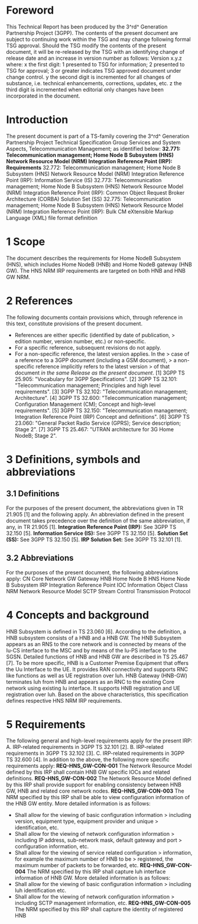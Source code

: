 # Foreword
This Technical Report has been produced by the 3^rd^ Generation Partnership
Project (3GPP).
The contents of the present document are subject to continuing work within the
TSG and may change following formal TSG approval. Should the TSG modify the
contents of the present document, it will be re-released by the TSG with an
identifying change of release date and an increase in version number as
follows:
Version x.y.z
where:
x the first digit:
1 presented to TSG for information;
2 presented to TSG for approval;
3 or greater indicates TSG approved document under change control.
y the second digit is incremented for all changes of substance, i.e. technical
enhancements, corrections, updates, etc.
z the third digit is incremented when editorial only changes have been
incorporated in the document.
# Introduction
The present document is part of a TS-family covering the 3^rd^ Generation
Partnership Project Technical Specification Group Services and System Aspects,
Telecommunication Management; as identified below:
**32.771: Telecommunication management; Home Node B Subsystem (HNS) Network
Resource Model (NRM) Integration Reference Point (IRP): Requirements**
32.772: Telecommunication management; Home Node B Subsystem (HNS) Network
Resource Model (NRM) Integration Reference Point (IRP): Information Service
(IS)
32.773: Telecommunication management; Home Node B Subsystem (HNS) Network
Resource Model (NRM) Integration Reference Point (IRP): Common Object Request
Broker Architecture (CORBA) Solution Set (SS)
32.775: Telecommunication management; Home Node B Subsystem (HNS) Network
Resource Model (NRM) Integration Reference Point (IRP): Bulk CM eXtensible
Markup Language (XML) file format definition
# 1 Scope
The document describes the requirements for Home NodeB Subsystem (HNS), which
includes Home NodeB (HNB) and Home NodeB gateway (HNB GW). The HNS NRM IRP
requirements are targeted on both HNB and HNB GW NRM.
# 2 References
The following documents contain provisions which, through reference in this
text, constitute provisions of the present document.
  * References are either specific (identified by date of publication, > edition number, version number, etc.) or non‑specific.
  * For a specific reference, subsequent revisions do not apply.
  * For a non-specific reference, the latest version applies. In the > case of a reference to a 3GPP document (including a GSM document), > a non-specific reference implicitly refers to the latest version > of that document _in the same Release as the present document_.
[1] 3GPP TS 25.905: \"Vocabulary for 3GPP Specifications\".
[2] 3GPP TS 32.101: \"Telecommunication management; Principles and high level
requirements\".
[3] 3GPP TS 32.102: \"Telecommunication management; Architecture\".
[4] 3GPP TS 32.600: \"Telecommunication management; Configuration Management
(CM); Concept and high-level requirements\".
[5] 3GPP TS 32.150: \"Telecommunication management; Integration Reference
Point (IRP) Concept and definitions\".
[6] 3GPP TS 23.060: \"General Packet Radio Service (GPRS); Service
description; Stage 2\".
[7] 3GPP TS 25.467: \"UTRAN architecture for 3G Home NodeB; Stage 2\".
# 3 Definitions, symbols and abbreviations
## 3.1 Definitions
For the purposes of the present document, the abbreviations given in TR 21.905
[1] and the following apply. An abbreviation defined in the present document
takes precedence over the definition of the same abbreviation, if any, in TR
21.905 [1].
**Integration Reference Point (IRP):** See 3GPP TS 32.150 [5].
**Information Service (IS):** See 3GPP TS 32.150 [5].
**Solution Set (SS):** See 3GPP TS 32.150 [5].
**IRP Solution Set:** See 3GPP TS 32.101 [1].
## 3.2 Abbreviations
For the purposes of the present document, the following abbreviations apply:
CN Core Network
GW Gateway
HNB Home Node B
HNS Home Node B Subsystem
IRP Integration Reference Point
IOC Information Object Class
NRM Network Resource Model
SCTP Stream Control Transmission Protocol
# 4 Concepts and background
HNB Subsystem is defined in TS 23.060 [6]. According to the definition, a HNB
subsystem consists of a HNB and a HNB GW. The HNB Subsystem appears as an RNS
to the core network and is connected by means of the Iu-CS interface to the
MSC and by means of the Iu-PS interface to the SGSN.
Detailed functions of HNB and HNB GW are described in TS 25.467 [7]. To be
more specific, HNB is a Customer Premise Equipment that offers the Uu
Interface to the UE. It provides RAN connectivity and supports RNC like
functions as well as UE registration over Iuh. HNB Gateway (HNB-GW) terminates
Iuh from HNB and appears as an RNC to the existing Core network using existing
Iu interface. It supports HNB registration and UE registration over Iuh.
Based on the above characteristics, this specification defines respective HNS
NRM IRP requirements.
# 5 Requirements
The following general and high-level requirements apply for the present IRP:
A. IRP-related requirements in 3GPP TS 32.101 [2].
B. IRP-related requirements in 3GPP TS 32.102 [3].
C. IRP-related requirements in 3GPP TS 32.600 [4].
In addition to the above, the following more specific requirements apply:
**REQ-HNS_GW-CON-001** The Network Resource Model defined by this IRP shall
contain HNB GW specific IOCs and related definitions.
**REQ-HNS_GW-CON-002** The Network Resource Model defined by this IRP shall
provide support for enabling consistency between HNB GW, HNB and related core
network nodes.
**REQ-HNS_GW-CON-003** The NRM specified by this IRP shall be able to view
configuration information of the HNB GW entity. More detailed information is
as follows:
  * Shall allow for the viewing of basic configuration information > including version, equipment type, equipment provider and unique > identification, etc.
  * Shall allow for the viewing of network configuration information > including IP address, sub-network mask, default gateway and port > configuration information, etc.
  * Shall allow for the viewing of service related configuration > information, for example the maximum number of HNB to be > registered, the maximum number of packets to be forwarded, etc.
**REQ-HNS_GW-CON-004** The NRM specified by this IRP shall capture Iuh
interface information of HNB GW. More detailed information is as follows:
  * Shall allow for the viewing of basic configuration information > including Iuh identification etc.
  * Shall allow for the viewing of network configuration information > including SCTP management information, etc.
**REQ-HNS_GW-CON-005** The NRM specified by this IRP shall capture the
identity of registered HNB
#
